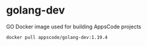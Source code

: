 # golang-dev

GO Docker image used for building AppsCode projects

```console
docker pull appscode/golang-dev:1.19.4
```

